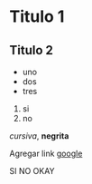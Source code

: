 # Titulo 1
## Titulo 2

- uno
- dos
- tres

1. si
3. no

_cursiva_, **negrita**

Agregar link [google](https://google.com)

SI
NO
OKAY